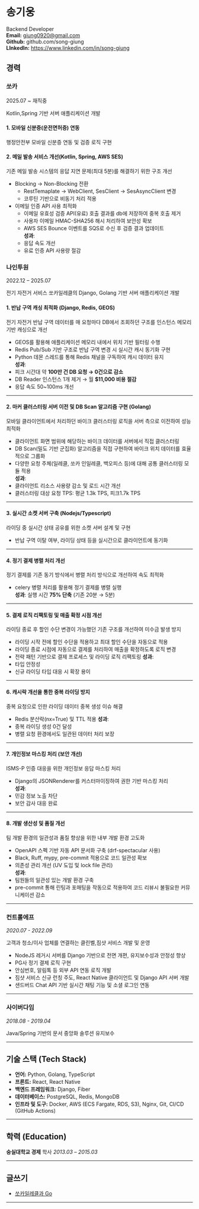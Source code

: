 # **송기웅**

Backend Developer  
**Email:** <giung0920@gmail.com>  
**Github:** github.com/song-giung  
**LInkedIn:** <https://www.linkedin.com/in/song-giung>

## **경력**

### **쏘카**

2025.07 ~ 재직중

Kotlin,Spring 기반 서버 애플리케이션 개발

#### 1. 모바일 신분증(운전면허증) 연동 ####

행정안전부 모바일 신분증 연동 및 검증 로직 구현


#### 2. 메일 발송 서비스 개선(Kotlin, Spring, AWS SES) ####

기존 메일 발송 시스템의 응답 지연 문제(최대 5분)를 해결하기 위한 구조 개선

- Blocking -> Non-Blocking 전환
    - RestTemaplate -> WebClient, SesClient -> SesAsyncClient 변경
    - 코루틴 기반으로 비동기 처리 적용
- 이메일 인증 API 사용 최적화
    - 이메일 유효성 검증 API(유료) 호출 결과를 db에 저장하여 중복 호출 제거
    - 사용자 이메일 HMAC-SHA256 해시 처리하여 보안성 확보
    - AWS SES Bounce 이벤트를 SQS로 수신 후 검증 결과 업데이트  
      **성과**:
    - 응답 속도 개선
    - 유료 인증 API 사용량 절감

### **나인투원**

2022.12 – 2025.07

전기 자전거 서비스 쏘카일레클의 Django, Golang 기반 서버 애플리케이션 개발

#### 1. 반납 구역 캐싱 최적화 (Django, Redis, GEOS)

전기 자전거 반납 구역 데이터를 매 요청마다 DB에서 조회하던 구조를 인스턴스 메모리 기반 캐싱으로 개선

- GEOS를 활용해 애플리케이션 메모리 내에서 위치 기반 필터링 수행
- Redis Pub/Sub 기반 구조로 반납 구역 변경 시 실시간 캐시 동기화 구현
- Python 데몬 스레드를 통해 Redis 채널을 구독하여 캐시 데이터 유지  
  **성과**:
- 피크 시간대 약 **100만 건 DB 요청 → 0건으로 감소**
- DB Reader 인스턴스 1개 제거 → 월 **$11,000 비용 절감**
- 응답 속도 50~100ms 개선

---

#### 2. 마커 클러스터링 서버 이전 및 DB Scan 알고리즘 구현 (Golang)

모바일 클라이언트에서 처리하던 바이크 클러스터링 로직을 서버 측으로 이전하여 성능 최적화

- 클라이언트 화면 범위에 해당하는 바이크 데이터를 서버에서 직접 클러스터링
- DB Scan(밀도 기반 군집화) 알고리즘을 직접 구현하여 바이크 위치 데이터를 효율적으로 그룹화
- 다양한 요청 주체(일레클, 쏘카 인일레클, 백오피스 등)에 대해 공통 클러스터링 모듈 적용  
  **성과**:
- 클라이언트 리소스 사용량 감소 및 로드 시간 개선
- 클러스터링 대상 요청 TPS: 평균 1.3k TPS, 피크1.7k TPS

---

#### 3. 실시간 소켓 서버 구축 (Nodejs/Typescript)

라이딩 중 실시간 상태 공유를 위한 소켓 서버 설계 및 구현

- 반납 구역 이탈 여부, 라이딩 상태 등을 실시간으로 클라이언트에 동기화

---

#### 4. 정기 결제 병렬 처리 개선

정기 결제를 기존 동기 방식에서 병렬 처리 방식으로 개선하여 속도 최적화

- celery 병렬 처리를 활용해 정기 결제를 병렬 실행  
  **성과**:
  실행 시간 **75% 단축** (기존 20분 → 5분)

---

#### 5. 결제 로직 리팩토링 및 매출 확정 시점 개선

라이딩 종료 후 할인 수단 변경이 가능했던 기존 구조를 개선하여 미수금 발생 방지

- 라이딩 시작 전에 할인 수단을 적용하고 최대 할인 수단을 자동으로 적용
- 라이딩 종료 시점에 자동으로 결제를 처리하여 매출을 확정하도록 로직 변경
- 전략 패턴 기반으로 결제 프로세스 및 라이딩 로직 리팩토링
  **성과**:
- 타입 안정성
- 신규 라이딩 타입 대응 시 확장 용이

---

#### 6. 캐시락 개선을 통한 중복 라이딩 방지

중복 요청으로 인한 라이딩 데이터 중복 생성 이슈 해결

- Redis 분산락(nx=True) 및 TTL 적용
  **성과**:
- 중복 라이딩 생성 0건 달성
- 병렬 요청 환경에서도 일관된 데이터 처리 보장

---

#### 7. 개인정보 마스킹 처리 (보안 개선)

ISMS-P 인증 대응을 위한 개인정보 응답 마스킹 처리

- Django의 JSONRenderer를 커스터마이징하여 권한 기반 마스킹 처리  
  **성과**:
- 민감 정보 노출 차단
- 보안 감사 대응 완료

---

#### 8. 개발 생산성 및 품질 개선

팀 개발 환경의 일관성과 품질 향상을 위한 내부 개발 환경 고도화

- OpenAPI 스펙 기반 자동 API 문서화 구축 (drf-spectacular 사용)
- Black, Ruff, mypy, pre-commit 적용으로 코드 일관성 확보
- 의존성 관리 개선 (UV 도입 및 lock file 관리)  
  **성과**:
- 팀원들의 일관성 있는 개발 환경 구축
- pre-commit 통해 린팅과 포매팅을 작동으로 적용하여 코드 리뷰시 불필요한 커뮤니케이션 감소

---

### 컨트롤에프

_2020.07 - 2022.09_

고객과 청소/이사 업체를 연결하는 클린벨,짐샷 서비스 개발 및 운영

- NodeJS 레거시 서버를 Django 기반으로 전면 개편, 유지보수성과 안정성 향상
- PG사 정기 결제 로직 구현
- 안심번호, 알림톡 등 외부 API 연동 로직 개발
- 짐샷 서비스 신규 런칭 주도, React Native 클라이언트 및 Django API 서버 개발
- 샌드버드 Chat API 기반 실시간 채팅 기능 및 소셜 로그인 연동

---

### 사이버다임

_2018.08 - 2019.04_

Java/Spring 기반의 문서 중앙화 솔루션 유지보수
 
---

## **기술 스택 (Tech Stack)**

- **언어:** Python, Golang, TypeScript
- **프론트:** React, React Native
- **백엔드 프레임워크:** Django, Fiber
- **데이터베이스:** PostgreSQL, Redis, MongoDB
- **인프라 및 도구:** Docker, AWS (ECS Fargate, RDS, S3), Nginx, Git, CI/CD (GitHub Actions)

---

## **학력 (Education)**

**숭실대학교 경제** 학사
_2013.03 – 2015.03_

---

## **글쓰기**

- [쏘카일레클과 Go](https://medium.com/elecle-bike/%EC%8F%98%EC%B9%B4%EC%9D%BC%EB%A0%88%ED%81%B4%EA%B3%BC-go-99f2d110c32c)

---
